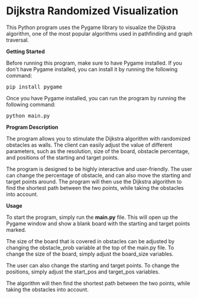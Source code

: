 # Dijkstra Randomized Visualization

This Python program uses the Pygame library to visualize the Dijkstra algorithm, one of the most popular algorithms used in pathfinding and graph traversal.

**Getting Started**

Before running this program, make sure to have Pygame installed. If you don't have Pygame installed, you can install it by running the following command:

<pre>
pip install pygame
</pre>

Once you have Pygame installed, you can run the program by running the following command:

<pre>
python main.py
</pre>

**Program Description**

The program allows you to stimulate the Dijkstra algorithm with randomized obstacles as walls. The client can easily adjust the value of different parameters, such as the resolution, size of the board, obstacle percentage, and positions of the starting and target points.

The program is designed to be highly interactive and user-friendly. The user can change the percentage of obstacle, and can also move the starting and target points around. The program will then use the Dijkstra algorithm to find the shortest path between the two points, while taking the obstacles into account.

**Usage**

To start the program, simply run the **main.py** file. This will open up the Pygame window and show a blank board with the starting and target points marked.

The size of the board that is covered in obstacles can be adjusted by changing the obstacle_prob variable at the top of the main.py file. To change the size of the board, simply adjust the board_size variables.

The user can also change the starting and target points. To change the positions, simply adjust the start_pos and target_pos variables.

The algorithm will then find the shortest path between the two points, while taking the obstacles into account.
